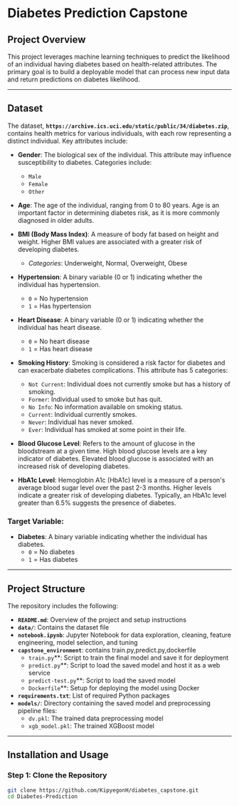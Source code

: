 # Diabetes Prediction Capstone

## Project Overview
This project leverages machine learning techniques to predict the likelihood of an individual having diabetes based on health-related attributes. The primary goal is to build a deployable model that can process new input data and return predictions on diabetes likelihood.

---

## Dataset
The dataset, **`https://archive.ics.uci.edu/static/public/34/diabetes.zip`**, contains health metrics for various individuals, with each row representing a distinct individual. Key attributes include:

- **Gender**: The biological sex of the individual. This attribute may influence susceptibility to diabetes. Categories include:
  - `Male`
  - `Female`
  - `Other`

- **Age**: The age of the individual, ranging from 0 to 80 years. Age is an important factor in determining diabetes risk, as it is more commonly diagnosed in older adults.

- **BMI (Body Mass Index)**: A measure of body fat based on height and weight. Higher BMI values are associated with a greater risk of developing diabetes.
  - *Categories*: Underweight, Normal, Overweight, Obese

- **Hypertension**: A binary variable (0 or 1) indicating whether the individual has hypertension.
  - `0` = No hypertension
  - `1` = Has hypertension

- **Heart Disease**: A binary variable (0 or 1) indicating whether the individual has heart disease.
  - `0` = No heart disease
  - `1` = Has heart disease

- **Smoking History**: Smoking is considered a risk factor for diabetes and can exacerbate diabetes complications. This attribute has 5 categories:
  - `Not Current`: Individual does not currently smoke but has a history of smoking.
  - `Former`: Individual used to smoke but has quit.
  - `No Info`: No information available on smoking status.
  - `Current`: Individual currently smokes.
  - `Never`: Individual has never smoked.
  - `Ever`: Individual has smoked at some point in their life.

- **Blood Glucose Level**: Refers to the amount of glucose in the bloodstream at a given time. High blood glucose levels are a key indicator of diabetes. Elevated blood glucose is associated with an increased risk of developing diabetes.

- **HbA1c Level**: Hemoglobin A1c (HbA1c) level is a measure of a person's average blood sugar level over the past 2-3 months. Higher levels indicate a greater risk of developing diabetes. Typically, an HbA1c level greater than 6.5% suggests the presence of diabetes.

### Target Variable:
- **Diabetes**: A binary variable indicating whether the individual has diabetes.
  - `0` = No diabetes
  - `1` = Has diabetes

---

## Project Structure
The repository includes the following:

- **`README.md`**: Overview of the project and setup instructions  
- **`data/`**: Contains the dataset file  
- **`notebook.ipynb`**: Jupyter Notebook for data exploration, cleaning, feature engineering, model selection, and tuning
- **`capstone_environment`**: contains train.py,predict.py,dockerfile  
  - `train.py`**: Script to train the final model and save it for deployment  
  - `predict.py`**: Script to load the saved model and host it as a web service 
  - `predict-test.py`**: Script to load the saved model 
  - `Dockerfile`**: Setup for deploying the model using Docker  
- **`requirements.txt`**: List of required Python packages  
- **`models/`**: Directory containing the saved model and preprocessing pipeline files:
  - `dv.pkl`: The trained data preprocessing model
  - `xgb_model.pkl`: The trained XGBoost model  

---

## Installation and Usage

### Step 1: Clone the Repository
```bash
git clone https://github.com/KipyegonH/diabetes_capstone.git
cd Diabetes-Prediction
